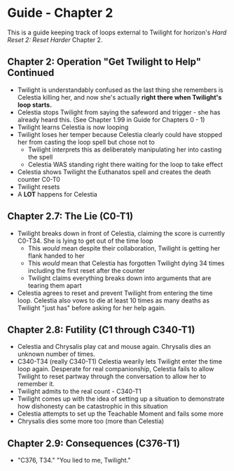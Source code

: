 Guide - Chapter 2
======================

This is a guide keeping track of loops external to Twilight for horizon's _Hard Reset 2: Reset Harder_ Chapter 2.

Chapter 2: Operation "Get Twilight to Help" Continued
---------

- Twilight is understandably confused as the last thing she remembers is Celestia killing her, and now she's actually **right there when Twilight's loop starts.**
- Celestia stops Twilight from saying the safeword and trigger - she has already heard this. (See Chapter 1.99 in Guide for Chapters 0 - 1)
- Twilight learns Celestia is now looping
- Twilight loses her temper because Celestia clearly could have stopped her from casting the loop spell but chose not to
    - Twilight interprets this as deliberately manipulating her into casting the spell
    - Celestia WAS standing right there waiting for the loop to take effect
- Celestia shows Twilight the Euthanatos spell and creates the death counter C0-T0
- Twilight resets
- A **LOT** happens for Celestia

Chapter 2.7: The Lie (C0-T1)
--------------------

- Twilight breaks down in front of Celestia, claiming the score is currently C0-T34.  She is lying to get out of the time loop
    - This _would_ mean despite their collaboration, Twilight is getting her flank handed to her
    - This _would_ mean that Celestia has forgotten Twilight dying 34 times including the first reset after the counter
    - Twilight claims everything breaks down into arguments that are tearing them apart
- Celestia agrees to reset and prevent Twilight from entering the time loop.  Celestia also vows to die at least 10 times as many deaths as Twilight "just has" before asking for her help again.

Chapter 2.8: Futility (C1 through C340-T1)
------------------------------------------

- Celestia and Chrysalis play cat and mouse again.  Chrysalis dies an unknown number of times.
- C340-T34 (really C340-T1) Celestia wearily lets Twilight enter the time loop again.  Desperate for real companionship, Celestia fails to allow Twilight to reset partway through the conversation to allow her to remember it.
- Twilight admits to the real count - C340-T1
- Twilight comes up with the idea of setting up a situation to demonstrate how dishonesty can be catastrophic in this situation
- Celestia attempts to set up the Teachable Moment and fails some more
- Chrysalis dies some more too (more than Celestia)

Chapter 2.9: Consequences (C376-T1)
-----------------------------------

- "C376, T34."  "You lied to me, Twilight."
